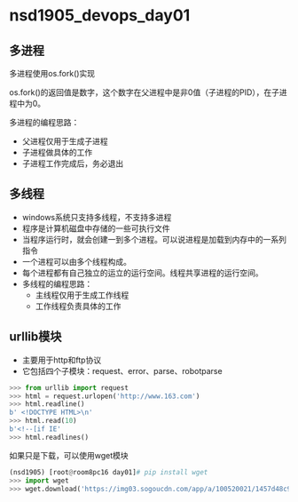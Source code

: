 # nsd1905_devops_day01

## 多进程

多进程使用os.fork()实现

os.fork()的返回值是数字，这个数字在父进程中是非0值（子进程的PID），在子进程中为0。

多进程的编程思路：

- 父进程仅用于生成子进程
- 子进程做具体的工作
- 子进程工作完成后，务必退出

## 多线程

- windows系统只支持多线程，不支持多进程
- 程序是计算机磁盘中存储的一些可执行文件
- 当程序运行时，就会创建一到多个进程。可以说进程是加载到内存中的一系列指令
- 一个进程可以由多个线程构成。
- 每个进程都有自己独立的运立的运行空间。线程共享进程的运行空间。
- 多线程的编程思路：
  - 主线程仅用于生成工作线程
  - 工作线程负责具体的工作

## urllib模块

- 主要用于http和ftp协议
- 它包括四个子模块：request、error、parse、robotparse

```python
>>> from urllib import request
>>> html = request.urlopen('http://www.163.com')
>>> html.readline()
b' <!DOCTYPE HTML>\n'
>>> html.read(10)
b'<!--[if IE'
>>> html.readlines()
```

如果只是下载，可以使用wget模块

```python
(nsd1905) [root@room8pc16 day01]# pip install wget
>>> import wget
>>> wget.download('https://img03.sogoucdn.com/app/a/100520021/1457d48c913eb448c5c5cabfaf799cf3', '/tmp/ttt.jpg')

```














